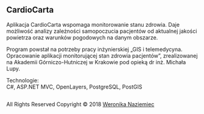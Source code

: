 ## CardioCarta

Aplikacja CardioCarta wspomaga monitorowanie stanu zdrowia. Daje możliwość analizy zależności samopoczucia pacjentów od aktualnej jakości powietrza oraz warunków pogodowych na danym obszarze.

Program powstał na potrzeby pracy inżynierskiej „GIS i telemedycyna. Opracowanie aplikacji monitorującej stan zdrowia pacjentów”, zrealizowanej na Akademii Górniczo-Hutniczej w Krakowie pod opieką dr inż. Michała Lupy.

Technologie:  
C#, ASP.NET MVC, OpenLayers, PostgreSQL, PostGIS
##
All Rights Reserved
Copyright &copy; 2018 [Weronika Naziemiec](https://www.linkedin.com/in/weronika-naziemiec/)